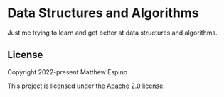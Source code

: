 # Data Structures and Algorithms

Just me trying to learn and get better at data structures and algorithms.

## License

Copyright 2022-present Matthew Espino

This project is licensed under the [Apache 2.0 license](LICENSE).
